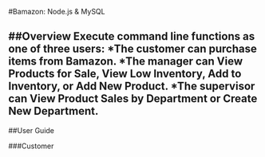 #Bamazon: Node.js & MySQL

##Overview
Execute command line functions as one of three users:
	*The customer can purchase items from Bamazon.
	*The manager can View Products for Sale, View Low Inventory, Add to Inventory, or Add New Product.
	*The supervisor can View Product Sales by Department or Create New Department.
-
##User Guide

###Customer
